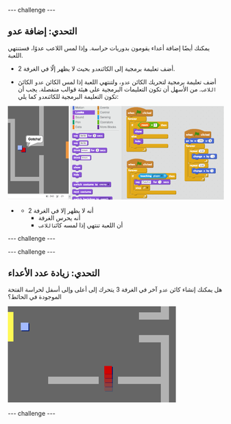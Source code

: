 \--- challenge \---

## التحدي: إضافة عدو

يمكنك أيضًا إضافة أعداء يقومون بدوريات حراسة. وإذا لمس اللاعب عدوًا، فستنتهي اللعبة.

+ أضف تعليمة برمجية إلى الكائن`عدو` بحيث لا يظهر إلّا في الغرفة 2.

+ أضف تعليمة برمجية لتحريك الكائن `عدو`، ولتنتهي اللعبة إذا لمس الكائن `عدو` الكائنَ `اللاعب`. من الأسهل أن تكون التعليمات البرمجية على هيئة قوالب منفصلة. يجب أن تكون التعليمة البرمجية للكائن`عدو` كما يلي:

![لقطة الشاشة](images/world-enemy-code.png)

+ + أنه لا يظهر إلا في الغرفة 2
    + أنه يحرس الغرفة
    + أن اللعبة تنتهي إذا لمسه كائن`اللاعب`

\--- challenge \---

\--- challenge \---

## التحدي: زيادة عدد الأعداء

هل يمكنك إنشاء كائن `عدو` آخر في الغرفة 3 يتحرك إلى أعلى وإلى أسفل لحراسة الفتحة الموجودة في الحائط؟

![لقطة الشاشة](images/world-enemy2.png)

\--- challenge \---